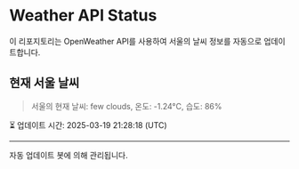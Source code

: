 
# Weather API Status

이 리포지토리는 OpenWeather API를 사용하여 서울의 날씨 정보를 자동으로 업데이트합니다.

## 현재 서울 날씨
> 서울의 현재 날씨: few clouds, 온도: -1.24°C, 습도: 86%

⏳ 업데이트 시간: 2025-03-19 21:28:18 (UTC)

---
자동 업데이트 봇에 의해 관리됩니다.
